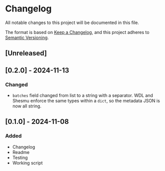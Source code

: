 # Changelog

All notable changes to this project will be documented in this file.

The format is based on [Keep a Changelog](https://keepachangelog.com/en/1.1.0/),
and this project adheres to [Semantic Versioning](https://semver.org/spec/v2.0.0.html).

## [Unreleased]

## [0.2.0] - 2024-11-13
### Changed
* `batches` field changed from list to a string with a separator.
WDL and Shesmu enforce the same types within a `dict`, so the metadata JSON is now all string.

## [0.1.0] - 2024-11-08
### Added
* Changelog
* Readme
* Testing
* Working script